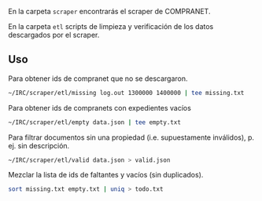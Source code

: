 En la carpeta `scraper` encontrarás el scraper de COMPRANET.

En la carpeta `etl` scripts de limpieza y verificación de los datos
descargados por el scraper.

## Uso

Para obtener ids de compranet que no se descargaron.

```sh
~/IRC/scraper/etl/missing log.out 1300000 1400000 | tee missing.txt
```

Para obtener ids de compranets con expedientes vacíos

```sh
~/IRC/scraper/etl/empty data.json | tee empty.txt
```

Para filtrar documentos sin una propiedad (i.e. supuestamente
inválidos), p. ej. sin descripción.

```sh
~/IRC/scraper/etl/valid data.json > valid.json
```

Mezclar la lista de ids de faltantes y vacíos (sin duplicados).

```sh
sort missing.txt empty.txt | uniq > todo.txt
```
